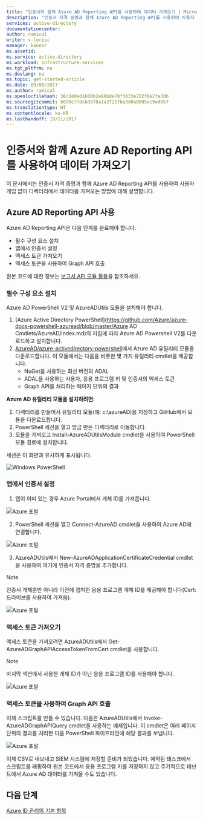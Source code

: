 ```yaml
---
title: "인증서와 함께 Azure AD Reporting API를 사용하여 데이터 가져오기 | Microsoft Docs"
description: "인증서 자격 증명과 함께 Azure AD Reporting API를 사용하여 사용자 개입 없이 디렉터리에서 데이터를 가져오는 방법에 대해 설명합니다."
services: active-directory
documentationcenter: 
author: ramical
writer: v-lorisc
manager: kannar
ms.assetid: 
ms.service: active-directory
ms.workload: infrastructure-services
ms.tgt_pltfrm: na
ms.devlang: na
ms.topic: get-started-article
ms.date: 09/08/2017
ms.author: ramical
ms.openlocfilehash: 38c240ed1608b2e99bde78f3633e722f8e2fa30b
ms.sourcegitcommit: 6699c77dcbd5f8a1a2f21fba3d0a0005ac9ed6b7
ms.translationtype: HT
ms.contentlocale: ko-KR
ms.lasthandoff: 10/11/2017
---
```

# <a name="get-data-using-the-azure-ad-reporting-api-with-certificates"></a>인증서와 함께 Azure AD Reporting API를 사용하여 데이터 가져오기
이 문서에서는 인증서 자격 증명과 함께 Azure AD Reporting API를 사용하여 사용자 개입 없이 디렉터리에서 데이터를 가져오는 방법에 대해 설명합니다. 

## <a name="use-the-azure-ad-reporting-api"></a>Azure AD Reporting API 사용 
Azure AD Reporting API은 다음 단계를 완료해야 합니다.
 *  필수 구성 요소 설치
 *  앱에서 인증서 설정
 *  액세스 토큰 가져오기
 *  액세스 토큰을 사용하여 Graph API 호출

원본 코드에 대한 정보는 [보고서 API 모듈 활용](https://github.com/AzureAD/azure-activedirectory-powershell/tree/gh-pages/Modules/AzureADUtils)을 참조하세요. 

### <a name="install-prerequisites"></a>필수 구성 요소 설치
Azure AD PowerShell V2 및 AzureADUtils 모듈을 설치해야 합니다.

1. [Azure Active Directory PowerShell](https://github.com/Azure/azure-docs-powershell-azuread/blob/master/Azure AD Cmdlets/AzureAD/index.md)의 지침에 따라 Azure AD Powershell V2를 다운로드하고 설치합니다.
2. [AzureAD/azure-activedirectory-powershell](https://github.com/AzureAD/azure-activedirectory-powershell/blob/gh-pages/Modules/AzureADUtils/AzureADUtils.psm1)에서 Azure AD 유틸리티 모듈을 다운로드합니다. 
  이 모듈에서는 다음을 비롯한 몇 가지 유틸리티 cmdlet을 제공합니다.
   * NuGet을 사용하는 최신 버전의 ADAL
   * ADAL을 사용하는 사용자, 응용 프로그램 키 및 인증서의 액세스 토큰
   * Graph API를 처리하는 페이지 단위의 결과

**Azure AD 유틸리티 모듈을 설치하려면:**

1. 디렉터리를 만들어서 유틸리티 모듈(예: c:\azureAD)을 저장하고 GitHub에서 모듈을 다운로드합니다.
2. PowerShell 세션을 열고 방금 만든 디렉터리로 이동합니다. 
3. 모듈을 가져오고 Install-AzureADUtilsModule cmdlet을 사용하여 PowerShell 모듈 경로에 설치합니다. 

세션은 이 화면과 유사하게 표시됩니다.

  ![Windows PowerShell](./media/active-directory-report-api-with-certificates/windows-powershell.png)

### <a name="set-the-certificate-in-your-app"></a>앱에서 인증서 설정
1. 앱이 이미 있는 경우 Azure Portal에서 개체 ID를 가져옵니다. 

  ![Azure 포털](./media/active-directory-report-api-with-certificates/azure-portal.png)

2. PowerShell 세션을 열고 Connect-AzureAD cmdlet을 사용하여 Azure AD에 연결합니다.

  ![Azure 포털](./media/active-directory-report-api-with-certificates/connect-azuaread-cmdlet.png)

3. AzureADUtils에서 New-AzureADApplicationCertificateCredential cmdlet을 사용하여 여기에 인증서 자격 증명을 추가합니다. 

>[!Note]
>인증서 개체뿐만 아니라 이전에 캡처한 응용 프로그램 개체 ID를 제공해야 합니다(Cert: 드라이브를 사용하여 가져옴).
>


  ![Azure 포털](./media/active-directory-report-api-with-certificates/add-certificate-credential.png)
  
### <a name="get-an-access-token"></a>액세스 토큰 가져오기

액세스 토큰을 가져오려면 AzureADUtils에서 Get-AzureADGraphAPIAccessTokenFromCert cmdlet을 사용합니다. 

>[!NOTE]
>마지막 섹션에서 사용한 개체 ID가 아닌 응용 프로그램 ID를 사용해야 합니다.
>

 ![Azure 포털](./media/active-directory-report-api-with-certificates/application-id.png)

### <a name="use-the-access-token-to-call-the-graph-api"></a>액세스 토큰을 사용하여 Graph API 호출

이제 스크립트를 만들 수 있습니다. 다음은 AzureADUtils에서 Invoke-AzureADGraphAPIQuery cmdlet을 사용하는 예제입니다. 이 cmdlet은 여러 페이지 단위의 결과를 처리한 다음 PowerShell 파이프라인에 해당 결과를 보냅니다. 

 ![Azure 포털](./media/active-directory-report-api-with-certificates/script-completed.png)

이제 CSV로 내보내고 SIEM 시스템에 저장할 준비가 되었습니다. 예약된 태스크에서 스크립트를 래핑하여 원본 코드에서 응용 프로그램 키를 저장하지 않고 주기적으로 테넌트에서 Azure AD 데이터를 가져올 수도 있습니다. 

## <a name="next-steps"></a>다음 단계
[Azure ID 관리의 기본 항목](https://docs.microsoft.com/en-us/azure/active-directory/fundamentals-identity)<br>



